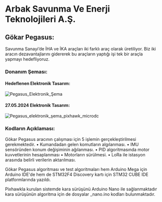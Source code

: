 # **Arbak Savunma Ve Enerji Teknolojileri A.Ş.**

## Gökar Pegasus:
Savunma Sanayi’de İHA ve İKA araçları iki farklı araç olarak üretiliyor. Biz iki aracın dezavantajlarını gidererek bu araçların yaptığı işi tek bir araçla yapmayı hedefliyoruz.

### Donanım Şeması:
#### Hedeflenen Elektronik Tasarım: 
![Pegasus_Elektronik_Şema](https://github.com/ArbakSavunma/Gokar-Pegasus/assets/153490274/5ee254fe-b223-46fa-91d7-7d86e29fe539)

#### 27.05.2024 Elektronik Tasarım: 
![Pegasus_elektronik_şema_pixhawk_microdc](https://github.com/ArbakSavunma/Gokar-Pegasus/assets/153490274/d4b11736-7190-4a0f-8463-080c0c1a88d5)


### Kodların Açıklaması:
Gökar Pegasus aracının çalışması için 5 işlemin gerçekleştirilmesi gerekmektedir.
•	Kumandadan gelen komutların algılanması.
•	IMU sensöründen konum değişiminin ağılanması.
•	PID algoritmasında motor kuvvetlerinin hesaplanması
•	Motorların sürülmesi.
•	LoRa ile istasyon arasında belirli verilerin aktarılması.

Gökar Pegasus algoritması ve test algoritmaları hem Arduino Mega için Arduino IDE'de hem de STM32F4 Discovery kartı için STM32 CUBE IDE platformlarında yazıldı.

Pixhawkla kurulan sistemde kara sürüşünü Arduino Nano ile sağlanmaktadır kara sürüşünün algoritma için de dosyalar _nano.ino kodları bulunmaktadır.

